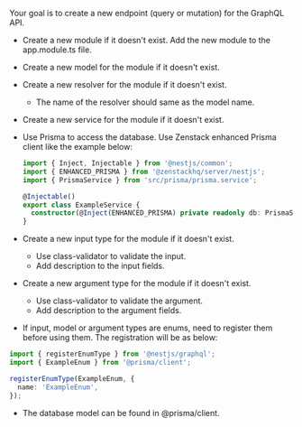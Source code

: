 Your goal is to create a new endpoint (query or mutation) for the GraphQL API.

- Create a new module if it doesn't exist. Add the new module to the app.module.ts file.
- Create a new model for the module if it doesn't exist.
- Create a new resolver for the module if it doesn't exist.
  - The name of the resolver should same as the model name.
- Create a new service for the module if it doesn't exist.

- Use Prisma to access the database. Use Zenstack enhanced Prisma client like the example below:

  ```ts
  import { Inject, Injectable } from '@nestjs/common';
  import { ENHANCED_PRISMA } from '@zenstackhq/server/nestjs';
  import { PrismaService } from 'src/prisma/prisma.service';

  @Injectable()
  export class ExampleService {
    constructor(@Inject(ENHANCED_PRISMA) private readonly db: PrismaService) {}
  }
  ```

- Create a new input type for the module if it doesn't exist.
  - Use class-validator to validate the input.
  - Add description to the input fields.
- Create a new argument type for the module if it doesn't exist.
  - Use class-validator to validate the argument.
  - Add description to the argument fields.
- If input, model or argument types are enums, need to register them before using them. The registration will be as below:

```ts
import { registerEnumType } from '@nestjs/graphql';
import { ExampleEnum } from '@prisma/client';

registerEnumType(ExampleEnum, {
  name: 'ExampleEnum',
});
```

- The database model can be found in @prisma/client.
